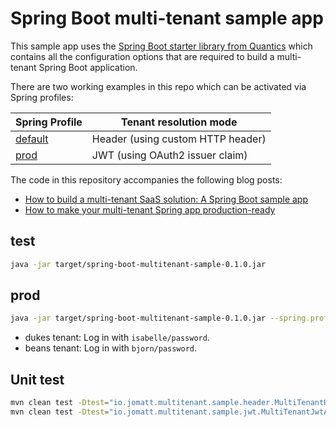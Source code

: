 
# Spring Boot multi-tenant sample app

This sample app uses the [Spring Boot starter library from Quantics](https://github.com/quantics-io/multitenant-oauth2-spring-boot-starter) 
which contains all the configuration options that are required to build a multi-tenant Spring Boot application.

There are two working examples in this repo which can be activated via Spring profiles:

| Spring Profile                                         | Tenant resolution mode            |
|--------------------------------------------------------|-----------------------------------|
| [default](src/main/resources/application.properties)   | Header (using custom HTTP header) |
| [prod](src/main/resources/application-prod.properties) | JWT (using OAuth2 issuer claim)   |


The code in this repository accompanies the following blog posts:
- [How to build a multi-tenant SaaS solution: A Spring Boot sample app](https://jomatt.io/how-to-build-a-multi-tenant-saas-solution-sample-app/)
- [How to make your multi-tenant Spring app production-ready](https://jomatt.io/how-to-make-your-multi-tenant-spring-app-production-ready/)

## test
```bash
java -jar target/spring-boot-multitenant-sample-0.1.0.jar
```

## prod
```bash
java -jar target/spring-boot-multitenant-sample-0.1.0.jar --spring.profiles.active=prod
```
* dukes tenant: Log in with `isabelle/password`. 
* beans tenant: Log in with `bjorn/password`.  





## Unit test
```bash
mvn clean test -Dtest="io.jomatt.multitenant.sample.header.MultiTenantHeaderApplicationTests"
mvn clean test -Dtest="io.jomatt.multitenant.sample.jwt.MultiTenantJwtApplicationTests"
```